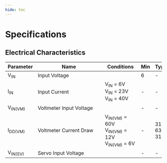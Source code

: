 ```yaml
---
hide: toc
---
```


# Specifications

## Electrical Characteristics

| Parameter          | <div style="width:200px">Name</div> | <div style="width:100px">Conditions</div>                                       | Min | Typical               | Max                  | Unit |
| ------------------ | ----------------------------------- | ------------------------------------------------------------------------------- | --- | --------------------- | -------------------- | ---- |
| V<sub>IN</sub>     | Input Voltage                       |                                                                                 | 6   | -                     | 40                   | V    |
| I<sub>IN</sub>     | Input Current                       | V<sub>IN</sub> = 6V<br>V<sub>IN</sub> = 23V<br>V<sub>IN</sub> = 40V             | -   | -                     | 5.30<br>1.40<br>0.82 | A    |
| V<sub>IN(VM)</sub> | Voltmeter Input Voltage             |                                                                                 | -   | -                     | 60                   | V    |
| I<sub>DD(VM)</sub> | Voltmeter Current Draw              | V<sub>IN(VM)</sub> = 60V<br>V<sub>IN(VM)</sub> = 12V<br>V<sub>IN(VM)</sub> = 6V | -   | 315.8<br>63.2<br>31.6 | -                    | µA   |
| V<sub>IN(SV)</sub> | Servo Input Voltage                 |                                                                                 | -   | -                     | 24                   | V    |
